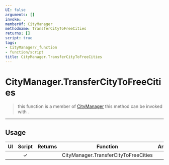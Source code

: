 ```yaml
---
UI: false
arguments: []
invoke: .
memberOf: CityManager
methodname: TransferCityToFreeCities
returns: []
script: true
tags:
- CityManager/_function
- function/script
title: CityManager.TransferCityToFreeCities
---
```

# CityManager.TransferCityToFreeCities
> this function is a member of [CityManager](civ-6/lua/CityManager.md)
> this method can be invoked with `.`
-----
## Usage
|  UI | Script | Returns | Function | Arguments |
|:---:|:------:|-------:|:--------:|:---------|
| |✓||CityManager.TransferCityToFreeCities||
